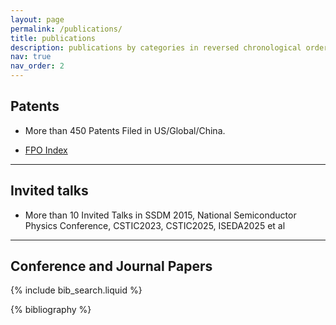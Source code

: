 ```yaml
---
layout: page
permalink: /publications/
title: publications
description: publications by categories in reversed chronological order.
nav: true
nav_order: 2
---
```

## Patents
- More than 450 Patents Filed in US/Global/China.

- <p> <a href='https://www.freepatentsonline.com/result.html?p=1&edit_alert=&srch=xprtsrch&query_txt=IN%2FWu%2CHeng+AADR%2FARMONK&uspat=on&usapp=on&eupat=on&jp=on&pct=on&depat=on&date_range=all&stemming=on&sort=chron&search=Search'>FPO Index</a> </p>

---

## Invited talks
- More than 10 Invited Talks in SSDM 2015, National Semiconductor Physics Conference, CSTIC2023, CSTIC2025, ISEDA2025 et al

---
## Conference and Journal Papers
<!-- _pages/publications.md -->

<!-- Bibsearch Feature -->

{% include bib_search.liquid %}

<div class="publications">

{% bibliography %}

</div>
